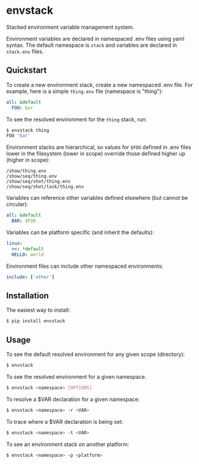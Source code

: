 envstack
========

Stacked environment variable management system.

Environment variables are declared in namespaced .env files using yaml syntax.
The default namespace is `stack` and variables are declared in `stack.env`
files.

## Quickstart

To create a new environment stack, create a new namespaced .env file.
For example, here is a simple `thing.env` file (namespace is "thing"):

```yaml
all: &default
  FOO: bar
```

To see the resolved environment for the `thing` stack, run:

```bash
$ envstack thing
FOO 'bar'
```

Environment stacks are hierarchical, so values for `$FOO` defined in .env files lower
in the filesystem (lower in scope) override those defined higher up (higher in scope):

```
/show/thing.env
/show/seq/thing.env
/show/seq/shot/thing.env
/show/seq/shot/task/thing.env
```

Variables can reference other variables defined elsewhere (but cannot be circular):

```yaml
all: &default
  BAR: $FOO
```

Variables can be platform specific (and inherit the defaults):

```yaml
linux:
  <<: *default
  HELLO: world
```

Environment files can include other namespaced environments:
```yaml
include: ['other']
```

Installation
------------

The easiest way to install:

```bash
$ pip install envstack
```

## Usage

To see the default resolved environment for any given scope (directory):

```bash
$ envstack
```

To see the resolved environment for a given namespace.

```bash
$ envstack <namespace> [OPTIONS]
```

To resolve a $VAR declaration for a given namespace:

```bash
$ envstack <namespace> -r <VAR>
```

To trace where a $VAR declaration is being set:

```bash
$ envstack <namespace> -t <VAR>
```

To see an environment stack on another platform:

```bash
$ envstack <namespace> -p <platform>
```
